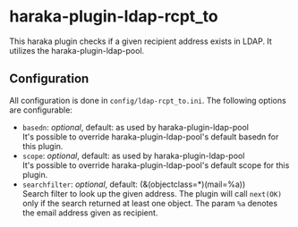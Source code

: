 # haraka-plugin-ldap-rcpt_to

This haraka plugin checks if a given recipient address exists in LDAP. It utilizes the haraka-plugin-ldap-pool.

## Configuration
All configuration is done in `config/ldap-rcpt_to.ini`.
The following options are configurable:  
* `basedn`: *optional*, default: as used by haraka-plugin-ldap-pool  
It's possible to override haraka-plugin-ldap-pool's default basedn for this plugin.
* `scope`: *optional*, default: as used by haraka-plugin-ldap-pool  
It's possible to override haraka-plugin-ldap-pool's default scope for this plugin.
* `searchfilter`: *optional*, default: (&(objectclass=*)(mail=%a))  
Search filter to look up the given address. The plugin will call `next(OK)` only if the search returned at least one object. The param `%a` denotes the email address given as recipient.

